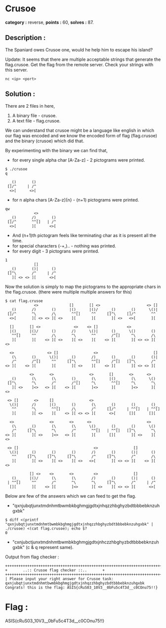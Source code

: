 # Crusoe
**category :** reverse,
**points :** 60,
**solves :** 87.

## Description :
The Spaniard owes Crusoe one, would he help him to escape his island?

Update: It seems that there are multiple acceptable strings that generate the flag.crusoe. Get the flag from the remote server. Check your strings with this server.
```
nc <ip> <port>
```

## Solution :
There are 2 files in here,
1. A binary file - crusoe.
2. A text file - flag.crusoe.

We can understand that crusoe might be a language like english in which our flag was encoded and we know the encoded form of flag (flag.crusoe) and the binary (crusoe) which did that.

By experimenting with the binary we can find that,
* for every single alpha char [A-Za-z] - 2 pictograms were printed.
```
$ ./crusoe 
q
                  
  _()       ()    
 []/^     | /^    
  <>[      <>[    

```
* for n alpha chars [A-Za-z]{n} - (n+1) pictograms were printed.
```
qw
             <>            
  _()       /)_      ()    
 []/^       ^^[]   | /^    
  <>[       ][      <>[

```
* And (n+1)th pictogram feels like terminating char as it is present all the time.
* for special characters (-+,).. - nothing was printed.
* for every digit - 3 pictograns were printed.
```
1
             []            
  _()       ()|      ()    
 []^\       /^     | /^    
   ][ <> <> ][      <>[    

```
Now the solution is simply to map the pictograms to the appropriate chars in the flag.crusoe. (there were multiple multiple answers for this)

```
$ cat flag.crusoe
             <>              []       [] <>                     <> []   
  _()       /)       ()      |()_     |()/     _()      _()      \()|   
 []/^       ^\       /\       ^^[]     ^^     []^\     []/^       ^^    
  <>[       ][ <> <> ][ <>    ][       ][       ][ <>   <>[       ][    

  []       [] <>               <>    <> []             <>               
  |()_     |()/      ()       /)      \()|      ()_     \()       ()    
   ^^[]     ^^       /\       ^\       ^^       /^[]     ^\       /\    
   ][       ][    <> ][ <>    ][ <>    ][    <> ][       ][ <> <> ][ <> 

  <>               <> []                <>                         []   
   (\       ()_     \()|     _()       /)_      ()_     _()       ()|   
   /^       /^[]     ^^     []^\       ^^[]     /^[]   []^\       /^    
<> ][    <> ][       ][       ][ <>    ][    <> ][       ][ <> <> ][    

           <>       <>                <>       []       <>      <>      
  _()       (\       (\       ()_      (\      |()_      (\      \()    
 []^\       ^\       /^       /^[]     ^\       ^^[]     ^\       ^\    
   ][ <>    ]<>   <> ][    <> ][       ]<>      ][       ]<>      ][ <> 

 <> []       <>     []                <>                                
  \()|      /)      |()_      ()       (\      _()       ()_      ()_   
   ^^       ^\       ^^[]     /\       /^     []/^     | ^^[]   | ^^[]  
   ][       ][ <>    ][    <> ][ <> <> ][      <>[      [][      [][    

  <>                <>       <>      <>                         <>      
   (\      _()       (\       (\      \()_      ()_     _()      \()    
   /^     []^\       ^\       /^       ^^[]   | ^^[]   []^\       ^\    
<> ][       ][ <>    ]<>   <> ][       ][      [][       ][ <>    ][ <> 

 <> []                                  <>                []            
  \()|     _()      _()      _()       /)      _()       ()|      ()    
   ^^     []^\     []^\     []^\       /^     []^\       /^       /\    
   ][       ][ <>    ][ <>    ][ <>   <>[       ][ <> <> ][    <> ][ <> 

           [] <>    <>       <>         <>                []            
   ()_     |()/      (\       (\       /)      _()       ()|      ()    
 | ^^[]     ^^       /^       ^\       ^\     []^\       /^     | /^    
  [][       ][    <> ][       ]<>      ][ <>    ][ <> <> ][      <>[

```

Below are few of the answers which we can feed to get the flag.
* "qxnjubqtjunxtmdnhmtbwmbkbghmgjgdtxjnhqzzhbghyzbdtbbbebknzuhgxbk"
```
$ diff <(printf "qxnjubqtjunxtmdnhmtbwmbkbghmgjgdtxjnhqzzhbghyzbdtbbbebknzuhgxbk" | ./crusoe) <(cat flag.crusoe); echo $?
0
```
* "cxnjubctjunxtmdnhmtbwmbkbghmgjgdtxjnhczzhbghyzbdtbbbebknzuhgxbk" (c & q represent same).

Output from flag checker :
```
++++++++++++++++++++++++++++++++++++++++++++++++++++++++++++++++++++++++
+       ..:: Crusoe flag checker ::..       +
++++++++++++++++++++++++++++++++++++++++++++++++++++++++++++++++++++++++
| Please input your right answer for Crusoe task: 
qxnjubqtjunxtmdnhmtbwmbkbghmgjgdtxjnhqzzhbghyzbdtbbbebknzuhgxbk
Congrats! this is the flag: ASIS{cRuS03_10V3__0bFu5c4T3d__c0COnu75!!}
```

# Flag :
ASIS{cRuS03_10V3__0bFu5c4T3d__c0COnu75!!}
